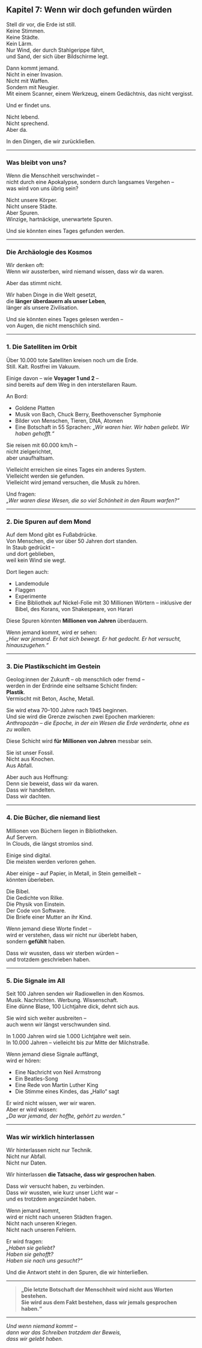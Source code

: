 ## Kapitel 7: Wenn wir doch gefunden würden

Stell dir vor, die Erde ist still.  
Keine Stimmen.  
Keine Städte.  
Kein Lärm.  
Nur Wind, der durch Stahlgerippe fährt,  
und Sand, der sich über Bildschirme legt.

Dann kommt jemand.  
Nicht in einer Invasion.  
Nicht mit Waffen.  
Sondern mit Neugier.  
Mit einem Scanner, einem Werkzeug, einem Gedächtnis, das nicht vergisst.

Und er findet uns.

Nicht lebend.  
Nicht sprechend.  
Aber da.

In den Dingen, die wir zurückließen.

---

### Was bleibt von uns?

Wenn die Menschheit verschwindet –  
nicht durch eine Apokalypse, sondern durch langsames Vergehen –  
was wird von uns übrig sein?

Nicht unsere Körper.  
Nicht unsere Städte.  
Aber Spuren.  
Winzige, hartnäckige, unerwartete Spuren.

Und sie könnten eines Tages gefunden werden.

---

### Die Archäologie des Kosmos

Wir denken oft:  
Wenn wir aussterben, wird niemand wissen, dass wir da waren.

Aber das stimmt nicht.

Wir haben Dinge in die Welt gesetzt,  
die **länger überdauern als unser Leben**,  
länger als unsere Zivilisation.

Und sie könnten eines Tages gelesen werden –  
von Augen, die nicht menschlich sind.

---

### 1. Die Satelliten im Orbit

Über 10.000 tote Satelliten kreisen noch um die Erde.  
Still. Kalt. Rostfrei im Vakuum.

Einige davon – wie **Voyager 1 und 2** –  
sind bereits auf dem Weg in den interstellaren Raum.

An Bord:  
- Goldene Platten  
- Musik von Bach, Chuck Berry, Beethovenscher Symphonie  
- Bilder von Menschen, Tieren, DNA, Atomen  
- Eine Botschaft in 55 Sprachen: *„Wir waren hier. Wir haben geliebt. Wir haben gehofft.“*

Sie reisen mit 60.000 km/h –  
nicht zielgerichtet,  
aber unaufhaltsam.

Vielleicht erreichen sie eines Tages ein anderes System.  
Vielleicht werden sie gefunden.  
Vielleicht wird jemand versuchen, die Musik zu hören.

Und fragen:  
*„Wer waren diese Wesen, die so viel Schönheit in den Raum warfen?“*

---

### 2. Die Spuren auf dem Mond

Auf dem Mond gibt es Fußabdrücke.  
Von Menschen, die vor über 50 Jahren dort standen.  
In Staub gedrückt –  
und dort geblieben,  
weil kein Wind sie wegt.

Dort liegen auch:  
- Landemodule  
- Flaggen  
- Experimente  
- Eine Bibliothek auf Nickel-Folie mit 30 Millionen Wörtern – inklusive der Bibel, des Korans, von Shakespeare, von Harari

Diese Spuren könnten **Millionen von Jahren** überdauern.

Wenn jemand kommt, wird er sehen:  
*„Hier war jemand. Er hat sich bewegt. Er hat gedacht. Er hat versucht, hinauszugehen.“*

---

### 3. Die Plastikschicht im Gestein

Geolog:innen der Zukunft – ob menschlich oder fremd –  
werden in der Erdrinde eine seltsame Schicht finden:  
**Plastik**.  
Vermischt mit Beton, Asche, Metall.

Sie wird etwa 70–100 Jahre nach 1945 beginnen.  
Und sie wird die Grenze zwischen zwei Epochen markieren:  
*Anthropozän – die Epoche, in der ein Wesen die Erde veränderte, ohne es zu wollen.*

Diese Schicht wird **für Millionen von Jahren** messbar sein.

Sie ist unser Fossil.  
Nicht aus Knochen.  
Aus Abfall.

Aber auch aus Hoffnung:  
Denn sie beweist, dass wir da waren.  
Dass wir handelten.  
Dass wir dachten.

---

### 4. Die Bücher, die niemand liest

Millionen von Büchern liegen in Bibliotheken.  
Auf Servern.  
In Clouds, die längst stromlos sind.

Einige sind digital.  
Die meisten werden verloren gehen.

Aber einige – auf Papier, in Metall, in Stein gemeißelt –  
könnten überleben.

Die Bibel.  
Die Gedichte von Rilke.  
Die Physik von Einstein.  
Der Code von Software.  
Die Briefe einer Mutter an ihr Kind.

Wenn jemand diese Worte findet –  
wird er verstehen, dass wir nicht nur überlebt haben,  
sondern **gefühlt** haben.

Dass wir wussten, dass wir sterben würden –  
und trotzdem geschrieben haben.

---

### 5. Die Signale im All

Seit 100 Jahren senden wir Radiowellen in den Kosmos.  
Musik. Nachrichten. Werbung. Wissenschaft.  
Eine dünne Blase, 100 Lichtjahre dick, dehnt sich aus.

Sie wird sich weiter ausbreiten –  
auch wenn wir längst verschwunden sind.

In 1.000 Jahren wird sie 1.000 Lichtjahre weit sein.  
In 10.000 Jahren – vielleicht bis zur Mitte der Milchstraße.

Wenn jemand diese Signale auffängt,  
wird er hören:  
- Eine Nachricht von Neil Armstrong  
- Ein Beatles-Song  
- Eine Rede von Martin Luther King  
- Die Stimme eines Kindes, das „Hallo“ sagt

Er wird nicht wissen, wer wir waren.  
Aber er wird wissen:  
*„Da war jemand, der hoffte, gehört zu werden.“*

---

### Was wir wirklich hinterlassen

Wir hinterlassen nicht nur Technik.  
Nicht nur Abfall.  
Nicht nur Daten.

Wir hinterlassen **die Tatsache, dass wir gesprochen haben**.

Dass wir versucht haben, zu verbinden.  
Dass wir wussten, wie kurz unser Licht war –  
und es trotzdem angezündet haben.

Wenn jemand kommt,  
wird er nicht nach unseren Städten fragen.  
Nicht nach unseren Kriegen.  
Nicht nach unseren Fehlern.

Er wird fragen:  
*„Haben sie geliebt?*  
*Haben sie gehofft?*  
*Haben sie nach uns gesucht?“*

Und die Antwort steht in den Spuren, die wir hinterließen.

---

> **„Die letzte Botschaft der Menschheit wird nicht aus Worten bestehen.**  
> **Sie wird aus dem Fakt bestehen, dass wir jemals gesprochen haben.“**

---

*Und wenn niemand kommt –*  
*dann war das Schreiben trotzdem der Beweis,*  
*dass wir gelebt haben.*